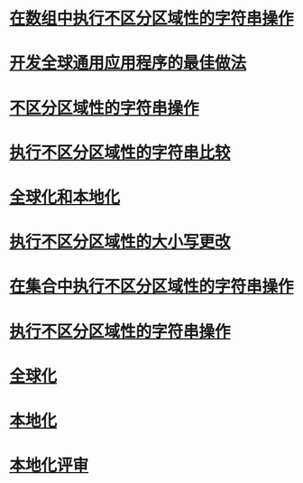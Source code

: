 # [在数组中执行不区分区域性的字符串操作](performing-culture-insensitive-string-operations-in-arrays.md)
# [开发全球通用应用程序的最佳做法](best-practices-for-developing-world-ready-apps.md)
# [不区分区域性的字符串操作](culture-insensitive-string-operations.md)
# [执行不区分区域性的字符串比较](performing-culture-insensitive-string-comparisons.md)
# [全球化和本地化](index.md)
# [执行不区分区域性的大小写更改](performing-culture-insensitive-case-changes.md)
# [在集合中执行不区分区域性的字符串操作](performing-culture-insensitive-string-operations-in-collections.md)
# [执行不区分区域性的字符串操作](performing-culture-insensitive-string-operations.md)
# [全球化](globalization.md)
# [本地化](localization.md)
# [本地化评审](localizability-review.md)
